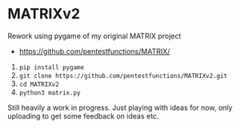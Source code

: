 # MATRIXv2
Rework using pygame of my original MATRIX project
- https://github.com/pentestfunctions/MATRIX/

1. `pip install pygame`
2. `git clone https://github.com/pentestfunctions/MATRIXv2.git`
3. `cd MATRIXv2`
4. `python3 matrix.py`


Still heavily a work in progress. Just playing with ideas for now, only uploading to get some feedback on ideas etc. 
